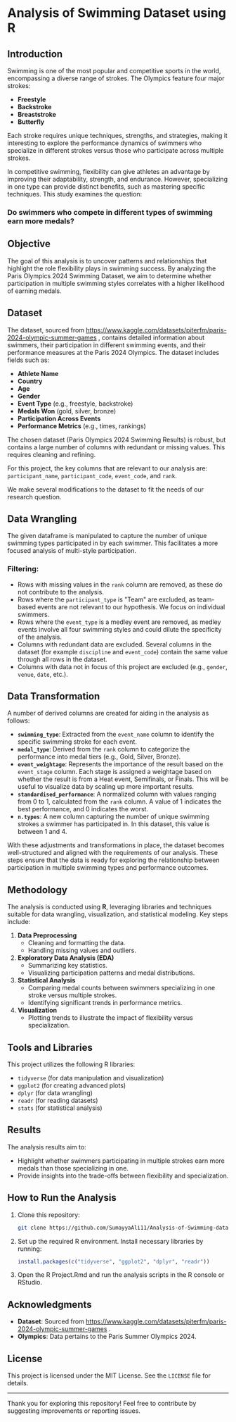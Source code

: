 # Analysis of Swimming Dataset using R

## Introduction
Swimming is one of the most popular and competitive sports in the world, encompassing a diverse range of strokes. The Olympics feature four major strokes:

- **Freestyle**
- **Backstroke**
- **Breaststroke**
- **Butterfly**

Each stroke requires unique techniques, strengths, and strategies, making it interesting to explore the performance dynamics of swimmers who specialize in different strokes versus those who participate across multiple strokes.

In competitive swimming, flexibility can give athletes an advantage by improving their adaptability, strength, and endurance. However, specializing in one type can provide distinct benefits, such as mastering specific techniques. This study examines the question:

### **Do swimmers who compete in different types of swimming earn more medals?**

## Objective
The goal of this analysis is to uncover patterns and relationships that highlight the role flexibility plays in swimming success. By analyzing the Paris Olympics 2024 Swimming Dataset, we aim to determine whether participation in multiple swimming styles correlates with a higher likelihood of earning medals.

## Dataset
The dataset, sourced from https://www.kaggle.com/datasets/piterfm/paris-2024-olympic-summer-games , contains detailed information about swimmers, their participation in different swimming events, and their performance measures at the Paris 2024 Olympics. The dataset includes fields such as:

- **Athlete Name**
- **Country**
- **Age**
- **Gender**
- **Event Type** (e.g., freestyle, backstroke)
- **Medals Won** (gold, silver, bronze)
- **Participation Across Events**
- **Performance Metrics** (e.g., times, rankings)


The chosen dataset (Paris Olympics 2024 Swimming Results) is robust, but contains a large number of columns with redundant or missing values. This requires cleaning and refining.

For this project, the key columns that are relevant to our analysis are: `participant_name`, `participant_code`, `event_code`, and `rank`.

We make several modifications to the dataset to fit the needs of our research question.

## Data Wrangling
The given dataframe is manipulated to capture the number of unique swimming types participated in by each swimmer. This facilitates a more focused analysis of multi-style participation.

### Filtering:
- Rows with missing values in the `rank` column are removed, as these do not contribute to the analysis.
- Rows where the `participant_type` is "Team" are excluded, as team-based events are not relevant to our hypothesis. We focus on individual swimmers.
- Rows where the `event_type` is a medley event are removed, as medley events involve all four swimming styles and could dilute the specificity of the analysis.
- Columns with redundant data are excluded. Several columns in the dataset (for example `discipline` and `event_code`) contain the same value through all rows in the dataset.
- Columns with data not in focus of this project are excluded (e.g., `gender`, `venue`, `date`, etc.).

## Data Transformation
A number of derived columns are created for aiding in the analysis as follows:

- **`swimming_type`**: Extracted from the `event_name` column to identify the specific swimming stroke for each event.
- **`medal_type`**: Derived from the `rank` column to categorize the performance into medal tiers (e.g., Gold, Silver, Bronze).
- **`event_weightage`**: Represents the importance of the result based on the `event_stage` column. Each stage is assigned a weightage based on whether the result is from a Heat event, Semifinals, or Finals. This will be useful to visualize data by scaling up more important results.
- **`standardised_performance`**: A normalized column with values ranging from 0 to 1, calculated from the `rank` column. A value of 1 indicates the best performance, and 0 indicates the worst.
- **`n.types`**: A new column capturing the number of unique swimming strokes a swimmer has participated in. In this dataset, this value is between 1 and 4.

With these adjustments and transformations in place, the dataset becomes well-structured and aligned with the requirements of our analysis. These steps ensure that the data is ready for exploring the relationship between participation in multiple swimming types and performance outcomes.

## Methodology
The analysis is conducted using **R**, leveraging libraries and techniques suitable for data wrangling, visualization, and statistical modeling. Key steps include:

1. **Data Preprocessing**
   - Cleaning and formatting the data.
   - Handling missing values and outliers.
2. **Exploratory Data Analysis (EDA)**
   - Summarizing key statistics.
   - Visualizing participation patterns and medal distributions.
3. **Statistical Analysis**
   - Comparing medal counts between swimmers specializing in one stroke versus multiple strokes.
   - Identifying significant trends in performance metrics.
4. **Visualization**
   - Plotting trends to illustrate the impact of flexibility versus specialization.

## Tools and Libraries
This project utilizes the following R libraries:

- `tidyverse` (for data manipulation and visualization)
- `ggplot2` (for creating advanced plots)
- `dplyr` (for data wrangling)
- `readr` (for reading datasets)
- `stats` (for statistical analysis)

## Results
The analysis results aim to:

- Highlight whether swimmers participating in multiple strokes earn more medals than those specializing in one.
- Provide insights into the trade-offs between flexibility and specialization.

## How to Run the Analysis
1. Clone this repository:
   ```bash
   git clone https://github.com/SumayyaAli11/Analysis-of-Swimming-dataset-using-R.git
   ```

2. Set up the required R environment. Install necessary libraries by running:
   ```R
   install.packages(c("tidyverse", "ggplot2", "dplyr", "readr"))
   ```

3. Open the R Project.Rmd and run the analysis scripts in the R console or RStudio.

## Acknowledgments
- **Dataset**: Sourced from https://www.kaggle.com/datasets/piterfm/paris-2024-olympic-summer-games .
- **Olympics**: Data pertains to the Paris Summer Olympics 2024.

## License
This project is licensed under the MIT License. See the `LICENSE` file for details.

---
Thank you for exploring this repository! Feel free to contribute by suggesting improvements or reporting issues.
